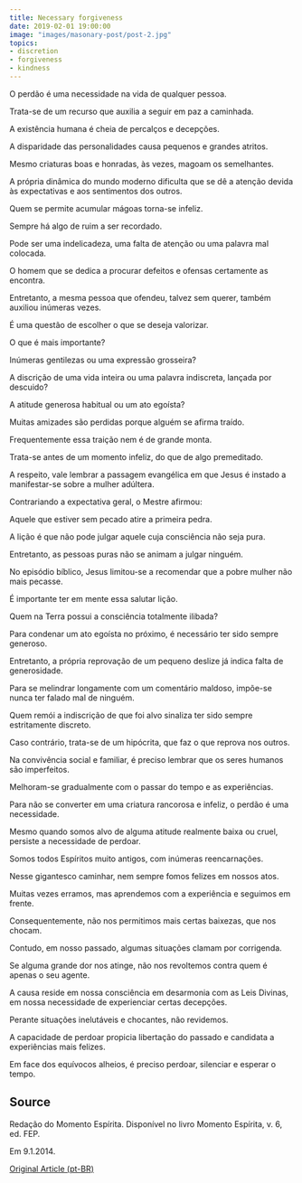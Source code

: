 ```yaml
---
title: Necessary forgiveness
date: 2019-02-01 19:00:00
image: "images/masonary-post/post-2.jpg"
topics: 
- discretion
- forgiveness
- kindness
---
```


O perdão é uma necessidade na vida de qualquer pessoa.

Trata-se de um recurso que auxilia a seguir em paz a caminhada.

A existência humana é cheia de percalços e decepções.

A disparidade das personalidades causa pequenos e grandes atritos.

Mesmo criaturas boas e honradas, às vezes, magoam os semelhantes.

A própria dinâmica do mundo moderno dificulta que se dê a atenção devida às
expectativas e aos sentimentos dos outros.

Quem se permite acumular mágoas torna-se infeliz.

Sempre há algo de ruim a ser recordado.

Pode ser uma indelicadeza, uma falta de atenção ou uma palavra mal colocada.

O homem que se dedica a procurar defeitos e ofensas certamente as encontra.

Entretanto, a mesma pessoa que ofendeu, talvez sem querer, também auxiliou
inúmeras vezes.

É uma questão de escolher o que se deseja valorizar.

O que é mais importante?

Inúmeras gentilezas ou uma expressão grosseira?

A discrição de uma vida inteira ou uma palavra indiscreta, lançada por
descuido?

A atitude generosa habitual ou um ato egoísta?

Muitas amizades são perdidas porque alguém se afirma traído.

Frequentemente essa traição nem é de grande monta.

Trata-se antes de um momento infeliz, do que de algo premeditado.

A respeito, vale lembrar a passagem evangélica em que Jesus é instado a
manifestar-se sobre a mulher adúltera.

Contrariando a expectativa geral, o Mestre afirmou:

Aquele que estiver sem pecado atire a primeira pedra.

A lição é que não pode julgar aquele cuja consciência não seja pura.

Entretanto, as pessoas puras não se animam a julgar ninguém.

No episódio bíblico, Jesus limitou-se a recomendar que a pobre mulher não mais
pecasse.

É importante ter em mente essa salutar lição.

Quem na Terra possui a consciência totalmente ilibada?

Para condenar um ato egoísta no próximo, é necessário ter sido sempre generoso.

Entretanto, a própria reprovação de um pequeno deslize já indica falta de
generosidade.

Para se melindrar longamente com um comentário maldoso, impõe-se nunca ter
falado mal de ninguém.

Quem remói a indiscrição de que foi alvo sinaliza ter sido sempre estritamente
discreto.

Caso contrário, trata-se de um hipócrita, que faz o que reprova nos outros.

Na convivência social e familiar, é preciso lembrar que os seres humanos são
imperfeitos.

Melhoram-se gradualmente com o passar do tempo e as experiências.

Para não se converter em uma criatura rancorosa e infeliz, o perdão é uma
necessidade.

Mesmo quando somos alvo de alguma atitude realmente baixa ou cruel, persiste a
necessidade de perdoar.

Somos todos Espíritos muito antigos, com inúmeras reencarnações.

Nesse gigantesco caminhar, nem sempre fomos felizes em nossos atos.

Muitas vezes erramos, mas aprendemos com a experiência e seguimos em frente.

Consequentemente, não nos permitimos mais certas baixezas, que nos chocam.

Contudo, em nosso passado, algumas situações clamam por corrigenda.

Se alguma grande dor nos atinge, não nos revoltemos contra quem é apenas o seu
agente.

A causa reside em nossa consciência em desarmonia com as Leis Divinas, em nossa
necessidade de experienciar certas decepções.

Perante situações inelutáveis e chocantes, não revidemos.

A capacidade de perdoar propicia libertação do passado e candidata a
experiências mais felizes.

Em face dos equívocos alheios, é preciso perdoar, silenciar e esperar o tempo.

## Source
Redação do Momento Espírita.
Disponível no livro Momento Espírita, v. 6, ed. FEP.

Em 9.1.2014.

[Original Article (pt-BR)](http://momento.com.br/pt/ler_texto.php?id=1497)
